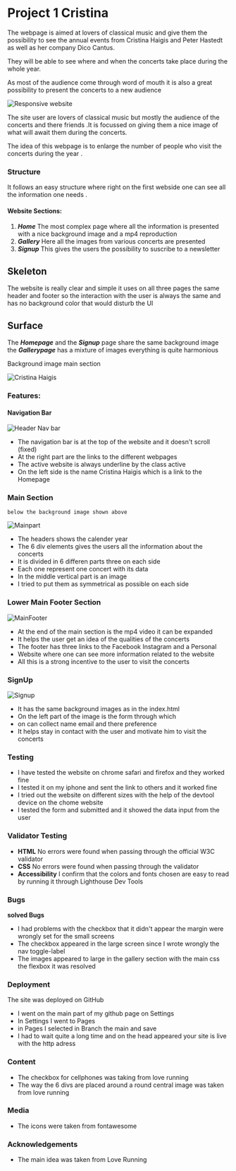 # Project 1 Cristina

The webpage is aimed at lovers of classical music and give them the possibility
to see the annual events from Cristina Haigis and Peter Hastedt as
well as her company Dico Cantus.

They will be able to see where and when the concerts take place during the
whole year.

As most of the audience come through word of mouth it is also a great possibility
to present the concerts to a new audience

![Responsive website](assets/images/responsivewebsite.jpg)

The site user are lovers of classical music but mostly the audience of the
concerts and there friends .It is focussed
on giving them a nice image of what will await them during the concerts.

The idea of this webpage is to enlarge the number of people who visit
the concerts during the year .

### Structure

It follows an easy structure where right on the first webside one can see all
the information one needs .

#### Website Sections:

1. **_Home_** The most complex page where all the information is presented
   with a nice background image and a mp4 reproduction
2. **_Gallery_** Here all the images from various concerts are presented
3. **_Signup_** This gives the users the possibility to suscribe to a newsletter

## Skeleton

The website is really clear and simple it uses on all three pages the same
header and footer so the interaction with the user is always the same and has
no background color that would disturb the UI

## Surface

The **_Homepage_** and the **_Signup_** page share the same background image
the **_Gallerypage_** has a mixture of images everything is quite
harmonious

Background image main section

![Cristina Haigis](assets/images/cristina1.jpg)

### Features:

#### Navigation Bar

![Header Nav bar](assets/images/header.jpg)

- The navigation bar is at the top of the website and it doesn't scroll (fixed)
- At the right part are the links to the different webpages
- The active website is always underline by the class active
- On the left side is the name Cristina Haigis which is a link to the Homepage

### Main Section

    below the background image shown above

![Mainpart](assets/images/main1indexhtml.jpg)

- The headers shows the calender year
- The 6 div elements gives the users all the information about the concerts
- It is divided in 6 differen parts three on each side
- Each one represent one concert with its data
- In the middle vertical part is an image
- I tried to put them as symmetrical as possible on each
  side

### Lower Main Footer Section

![MainFooter](assets/images/mainfooter.png)

- At the end of the main section is the mp4 video it can be expanded
- It helps the user get an idea of the qualities of the concerts
- The footer has three links to the Facebook Instagram and a Personal
- Website where one can see more information related to the website
- All this is a strong incentive to the user to visit the concerts

### SignUp

![Signup](assets/images/signup1.jpg)

- It has the same background images as in the index.html
- On the left part of the image is the form through which
- on can collect name email and there preference
- It helps stay in contact with the user and motivate him
  to visit the concerts

### Testing

- I have tested the website on chrome safari and firefox and they worked fine
- I tested it on my iphone and sent the link to others and it worked fine
- I tried out the website on different sizes with the help of the devtool device
  on the chome website
- I tested the form and submitted and it showed the data input from the user

### Validator Testing

- **HTML** No errors were found when passing through the official W3C
  validator
- **CSS** No errors were found when passing through the validator
- **Accessibility** I confirm that the colors and fonts chosen are easy to
  read by running it through Lighthouse Dev Tools

### Bugs

**solved Bugs**

- I had problems with the checkbox that it didn't appear the margin were
  wrongly set for the small screens
- The checkbox appeared in the large screen since I wrote wrongly the nav
  toggle-label
- The images appeared to large in the gallery section with the main css the
  flexbox it was resolved

### Deployment

The site was deployed on GitHub

- I went on the main part of my github page on Settings
- In Settings I went to Pages
- in Pages I selected in Branch the main and save
- I had to wait quite a long time and on the head appeared
  your site is live with the http adress

### Content

- The checkbox for cellphones was taking from love running
- The way the 6 divs are placed around a round central image was
  taken from love running

### Media

- The icons were taken from fontawesome

### Acknowledgements

- The main idea was taken from Love Running

